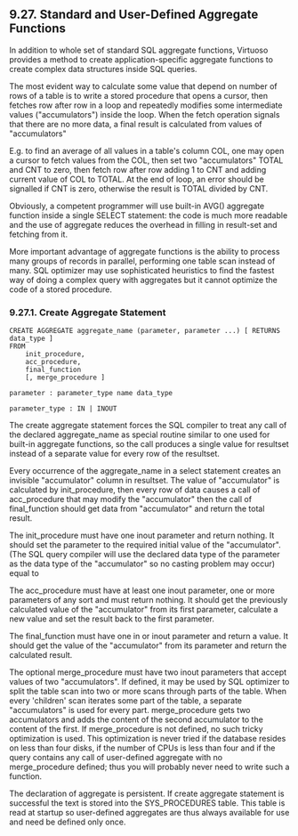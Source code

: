 <div id="aggregates" class="section">

<div class="titlepage">

<div>

<div>

## 9.27. Standard and User-Defined Aggregate Functions

</div>

</div>

</div>

In addition to whole set of standard SQL aggregate functions, Virtuoso
provides a method to create application-specific aggregate functions to
create complex data structures inside SQL queries.

The most evident way to calculate some value that depend on number of
rows of a table is to write a stored procedure that opens a cursor, then
fetches row after row in a loop and repeatedly modifies some
intermediate values ("accumulators") inside the loop. When the fetch
operation signals that there are no more data, a final result is
calculated from values of "accumulators"

E.g. to find an average of all values in a table's column COL, one may
open a cursor to fetch values from the COL, then set two "accumulators"
TOTAL and CNT to zero, then fetch row after row adding 1 to CNT and
adding current value of COL to TOTAL. At the end of loop, an error
should be signalled if CNT is zero, otherwise the result is TOTAL
divided by CNT.

Obviously, a competent programmer will use built-in AVG() aggregate
function inside a single SELECT statement: the code is much more
readable and the use of aggregate reduces the overhead in filling in
result-set and fetching from it.

More important advantage of aggregate functions is the ability to
process many groups of records in parallel, performing one table scan
instead of many. SQL optimizer may use sophisticated heuristics to find
the fastest way of doing a complex query with aggregates but it cannot
optimize the code of a stored procedure.

<div id="aggcreateaggrstmt1" class="section">

<div class="titlepage">

<div>

<div>

### 9.27.1. Create Aggregate Statement

</div>

</div>

</div>

``` programlisting
CREATE AGGREGATE aggregate_name (parameter, parameter ...) [ RETURNS data_type ]
FROM
    init_procedure,
    acc_procedure,
    final_function
    [, merge_procedure ]

parameter : parameter_type name data_type

parameter_type : IN | INOUT
```

The create aggregate statement forces the SQL compiler to treat any call
of the declared aggregate_name as special routine similar to one used
for built-in aggregate functions, so the call produces a single value
for resultset instead of a separate value for every row of the
resultset.

Every occurrence of the aggregate_name in a select statement creates an
invisible "accumulator" column in resultset. The value of "accumulator"
is calculated by init_procedure, then every row of data causes a call of
acc_procedure that may modify the "accumulator" then the call of
final_function should get data from "accumulator" and return the total
result.

The init_procedure must have one inout parameter and return nothing. It
should set the parameter to the required initial value of the
"accumulator". (The SQL query compiler will use the declared data type
of the parameter as the data type of the "accumulator" so no casting
problem may occur) equal to

The acc_procedure must have at least one inout parameter, one or more
parameters of any sort and must return nothing. It should get the
previously calculated value of the "accumulator" from its first
parameter, calculate a new value and set the result back to the first
parameter.

The final_function must have one in or inout parameter and return a
value. It should get the value of the "accumulator" from its parameter
and return the calculated result.

The optional merge_procedure must have two inout parameters that accept
values of two "accumulators". If defined, it may be used by SQL
optimizer to split the table scan into two or more scans through parts
of the table. When every 'children' scan iterates some part of the
table, a separate "accumulators" is used for every part. merge_procedure
gets two accumulators and adds the content of the second accumulator to
the content of the first. If merge_procedure is not defined, no such
tricky optimization is used. This optimization is never tried if the
database resides on less than four disks, if the number of CPUs is less
than four and if the query contains any call of user-defined aggregate
with no merge_procedure defined; thus you will probably never need to
write such a function.

The declaration of aggregate is persistent. If create aggregate
statement is successful the text is stored into the SYS_PROCEDURES
table. This table is read at startup so user-defined aggregates are thus
always available for use and need be defined only once.

</div>

</div>
